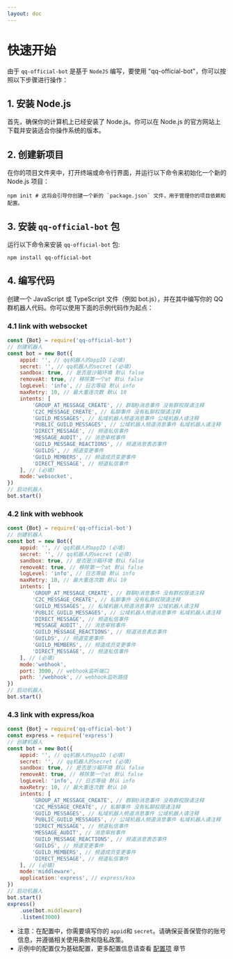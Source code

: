 ```yaml
---
layout: doc
---
```

# 快速开始
由于 `qq-official-bot` 是基于 `NodeJS` 编写，要使用 "qq-official-bot"，你可以按照以下步骤进行操作：
## 1. 安装 Node.js
首先，确保你的计算机上已经安装了 Node.js。你可以在 Node.js 的官方网站上下载并安装适合你操作系统的版本。
## 2. 创建新项目
在你的项目文件夹中，打开终端或命令行界面，并运行以下命令来初始化一个新的 Node.js 项目：
```shell
npm init # 这将会引导你创建一个新的 `package.json` 文件，用于管理你的项目依赖和配置。
```
## 3. 安装 `qq-official-bot` 包
运行以下命令来安装 `qq-official-bot` 包:
```shell
npm install qq-official-bot
```
## 4. 编写代码
创建一个 JavaScript 或 TypeScript 文件（例如 bot.js），并在其中编写你的 QQ 群机器人代码。你可以使用下面的示例代码作为起点：


### 4.1 link with websocket
```js
const {Bot} = require('qq-official-bot')
// 创建机器人
const bot = new Bot({
	appid: '', // qq机器人的appID (必填)
	secret: '', // qq机器人的secret (必填)
	sandbox: true, // 是否是沙箱环境 默认 false
	removeAt: true, // 移除第一个at 默认 false
	logLevel: 'info', // 日志等级 默认 info
	maxRetry: 10, // 最大重连次数 默认 10
	intents: [
		'GROUP_AT_MESSAGE_CREATE', // 群聊@消息事件 没有群权限请注释
		'C2C_MESSAGE_CREATE', // 私聊事件 没有私聊权限请注释
		'GUILD_MESSAGES', // 私域机器人频道消息事件 公域机器人请注释
		'PUBLIC_GUILD_MESSAGES', // 公域机器人频道消息事件 私域机器人请注释
		'DIRECT_MESSAGE', // 频道私信事件
        'MESSAGE_AUDIT', // 消息审核事件
		'GUILD_MESSAGE_REACTIONS', // 频道消息表态事件
		'GUILDS', // 频道变更事件
		'GUILD_MEMBERS', // 频道成员变更事件
		'DIRECT_MESSAGE', // 频道私信事件
	], // (必填)
	mode:'websocket',
})
// 启动机器人
bot.start()
```
### 4.2 link with webhook
```js
const {Bot} = require('qq-official-bot')
// 创建机器人
const bot = new Bot({
	appid: '', // qq机器人的appID (必填)
	secret: '', // qq机器人的secret (必填)
	sandbox: true, // 是否是沙箱环境 默认 false
	removeAt: true, // 移除第一个at 默认 false
	logLevel: 'info', // 日志等级 默认 info
	maxRetry: 10, // 最大重连次数 默认 10
	intents: [
		'GROUP_AT_MESSAGE_CREATE', // 群聊@消息事件 没有群权限请注释
		'C2C_MESSAGE_CREATE', // 私聊事件 没有私聊权限请注释
		'GUILD_MESSAGES', // 私域机器人频道消息事件 公域机器人请注释
		'PUBLIC_GUILD_MESSAGES', // 公域机器人频道消息事件 私域机器人请注释
		'DIRECT_MESSAGE', // 频道私信事件
        'MESSAGE_AUDIT', // 消息审核事件
		'GUILD_MESSAGE_REACTIONS', // 频道消息表态事件
		'GUILDS', // 频道变更事件
		'GUILD_MEMBERS', // 频道成员变更事件
		'DIRECT_MESSAGE', // 频道私信事件
	], // (必填)
	mode:'webhook',
    port: 3000, // webhook监听端口
    path: '/webhook', // webhook监听路径
})
// 启动机器人
bot.start()
```
### 4.3 link with express/koa
```js
const {Bot} = require('qq-official-bot')
const express = require('express')
// 创建机器人
const bot = new Bot({
	appid: '', // qq机器人的appID (必填)
	secret: '', // qq机器人的secret (必填)
	sandbox: true, // 是否是沙箱环境 默认 false
	removeAt: true, // 移除第一个at 默认 false
	logLevel: 'info', // 日志等级 默认 info
	maxRetry: 10, // 最大重连次数 默认 10
	intents: [
		'GROUP_AT_MESSAGE_CREATE', // 群聊@消息事件 没有群权限请注释
		'C2C_MESSAGE_CREATE', // 私聊事件 没有私聊权限请注释
		'GUILD_MESSAGES', // 私域机器人频道消息事件 公域机器人请注释
		'PUBLIC_GUILD_MESSAGES', // 公域机器人频道消息事件 私域机器人请注释
		'DIRECT_MESSAGE', // 频道私信事件
        'MESSAGE_AUDIT', // 消息审核事件
		'GUILD_MESSAGE_REACTIONS', // 频道消息表态事件
		'GUILDS', // 频道变更事件
		'GUILD_MEMBERS', // 频道成员变更事件
		'DIRECT_MESSAGE', // 频道私信事件
	], // (必填)
	mode:'middleware',
    application:'express', // express/koa
})
// 启动机器人
bot.start()
express()
    .use(bot.middleware)
    .listen(3000)

```
- 注意：在配置中，你需要填写你的 `appid`和 `secret`。请确保妥善保管你的账号信息，并遵循相关使用条款和隐私政策。
- 示例中的配置仅为基础配置，更多配置信息请查看 [配置项](../config.md) 章节


